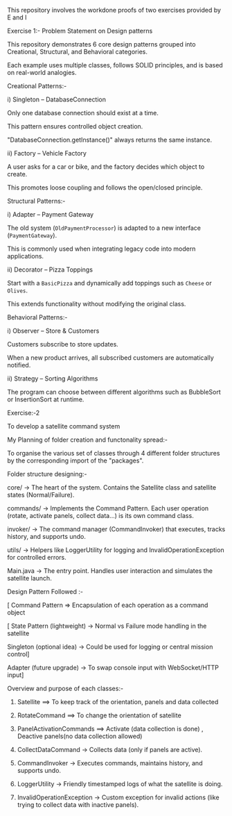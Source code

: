 This repository involves the workdone proofs of two exercises provided by E and I

Exercise 1:-  Problem Statement on Design patterns 

This repository demonstrates 6 core design patterns grouped into Creational, Structural, and Behavioral categories.

Each example uses multiple classes, follows SOLID principles, and is based on real-world analogies.


Creational Patterns:-

i) Singleton – DatabaseConnection

Only one database connection should exist at a time.

This pattern ensures controlled object creation.

"DatabaseConnection.getInstance()" always returns the same instance.

ii) Factory – Vehicle Factory

A user asks for a car or bike, and the factory decides which object to create.

This promotes loose coupling and follows the open/closed principle.

Structural Patterns:-

i) Adapter – Payment Gateway

The old system (`OldPaymentProcessor`) is adapted to a new interface (`PaymentGateway`).

This is commonly used when integrating legacy code into modern applications.

ii) Decorator – Pizza Toppings

Start with a `BasicPizza` and dynamically add toppings such as `Cheese` or `Olives`.

This extends functionality without modifying the original class.

Behavioral Patterns:-

i) Observer – Store & Customers

Customers subscribe to store updates.

 When a new product arrives, all subscribed customers are automatically notified.

ii) Strategy – Sorting Algorithms

The program can choose between different algorithms such as BubbleSort or InsertionSort at runtime.


Exercise:-2 

To develop a satellite command system

My Planning of folder creation and functonality spread:-
 
   To organise the various set of classes through 4 different folder structures by the corresponding import of the "packages".

Folder structure designing:-

  core/ → The heart of the system. Contains the Satellite class and satellite states (Normal/Failure).

  commands/ → Implements the Command Pattern. Each user operation (rotate, activate panels, collect data…) is its own command class.

  invoker/ → The command manager (CommandInvoker) that executes, tracks history, and supports undo.

  utils/ → Helpers like LoggerUtility for logging and InvalidOperationException for controlled errors.

  Main.java → The entry point. Handles user interaction and simulates the satellite launch.

Design Pattern Followed :- 

   [ Command Pattern => Encapsulation of each operation as a command object
  
   [ State Pattern (lightweight) → Normal vs Failure mode handling in the satellite

   Singleton (optional idea) → Could be used for logging or central mission control]
  
   Adapter (future upgrade) → To swap console input with WebSocket/HTTP input]

Overview and purpose of each classes:-

  1) Satellite ==> To keep track of the orientation, panels and data collected
    
  3) RotateCommand ==> To change the orientation of satellite

  4) PanelActivationCommands ==> Activate (data collection is done) , Deactive panels(no data collection allowed)
     
  6) CollectDataCommand → Collects data (only if panels are active).

  7) CommandInvoker → Executes commands, maintains history, and supports undo.
     
  9) LoggerUtility → Friendly timestamped logs of what the satellite is doing.

  10) InvalidOperationException → Custom exception for invalid actions (like trying to collect data with inactive panels).


